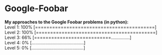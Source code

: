 # Google-Foobar
**My approaches to the Google Foobar problems (in python):**  
Level 1: 100% [==========================================]<br>
Level 2: 100% [==========================================]<br>
Level 3:  66% [===========================...............]<br>
Level 4:   0% [..........................................]<br>
Level 5:   0% [..........................................]<br>
